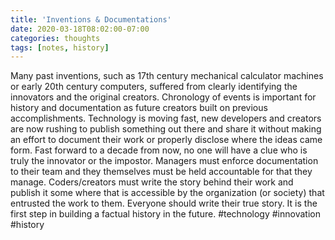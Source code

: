 ```yaml
---
title: 'Inventions & Documentations'
date: 2020-03-18T08:02:00-07:00
categories: thoughts
tags: [notes, history] 
---
```


Many past inventions, such as 17th century mechanical calculator machines or early 20th century computers, suffered from clearly identifying the innovators and the original creators. Chronology of events is important for history and documentation as future creators built on previous accomplishments. Technology is moving fast, new developers and creators are now rushing to publish something out there and share it without making an effort to document their work or properly disclose where the ideas came form. Fast forward to a decade from now, no one will have a clue who is truly the innovator or the impostor. Managers must enforce documentation to their team and they themselves must be held accountable for that they manage. Coders/creators must write the story behind their work and publish it some where that is accessible by the organization (or society) that entrusted the work to them. Everyone should write their true story. It is the first step in building a factual history in the future. #technology #innovation #history